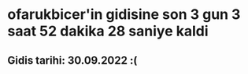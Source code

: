 # ofarukbicer'in gidisine son 3 gun 3 saat 52 dakika 28 saniye kaldi

## Gidis tarihi: 30.09.2022 :(